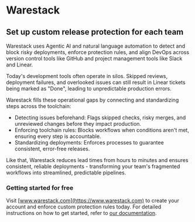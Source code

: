 # Warestack

## Set up custom release protection for each team

Warestack uses Agentic AI and natural language automation to detect and block risky deployments, enforce protection rules, and align DevOps across version control tools like GitHub and project management tools like Slack and Linear.

Today's development tools often operate in silos. Skipped reviews, deployment failures, and overlooked issues can still result in Linear tickets being marked as "Done", leading to unpredictable production errors.

Warestack fills these operational gaps by connecting and standardizing steps across the toolchain:

- Detecting issues beforehand: Flags skipped checks, risky merges, and unreviewed changes before they impact production.
- Enforcing toolchain rules: Blocks workflows when conditions aren't met, ensuring every step is accountable.
- Standardizing deployments: Enforces processes to guarantee consistent, error-free releases.

Like that, Warestack reduces lead times from hours to minutes and ensures consistent, reliable deployments - transforming your team's fragmented workflows into streamlined, predictable pipelines.

### Getting started for free

Visit [www.warestack.com](https://www.warestack.com) to create your account and enforce custom protection rules today. For detailed instructions on how to get started, refer to [our documentation](https://www.warestack.com/documentation).
